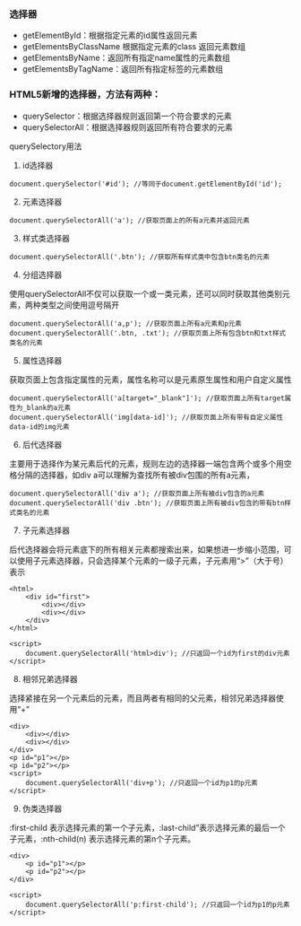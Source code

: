 

### 选择器



- getElementById：根据指定元素的id属性返回元素
- getElementsByClassName   根据指定元素的class 返回元素数组
- getElementsByName：返回所有指定name属性的元素数组
- getElementsByTagName：返回所有指定标签的元素数组





### HTML5新增的选择器，方法有两种：

- querySelector：根据选择器规则返回第一个符合要求的元素
- querySelectorAll：根据选择器规则返回所有符合要求的元素



querySelectory用法

1. id选择器

```
document.querySelector('#id'); //等同于document.getElementById('id');
```



2. 元素选择器

```
document.querySelectorAll('a'); //获取页面上的所有a元素并返回元素
```



3. 样式类选择器

```
document.querySelectorAll('.btn'); //获取所有样式类中包含btn类名的元素
```



4. 分组选择器

使用querySelectorAll不仅可以获取一个或一类元素，还可以同时获取其他类别元素，两种类型之间使用逗号隔开

```
document.querySelectorAll('a,p'); //获取页面上所有a元素和p元素
document.querySelectorAll('.btn, .txt'); //获取页面上所有包含btn和txt样式类名的元素
```



5. 属性选择器

获取页面上包含指定属性的元素，属性名称可以是元素原生属性和用户自定义属性

```
document.querySelectorAll('a[target="_blank"]'); //获取页面上所有target属性为_blank的a元素
document.querySelectorAll('img[data-id]'); //获取页面上所有带有自定义属性data-id的img元素
```



6. 后代选择器

主要用于选择作为某元素后代的元素，规则左边的选择器一端包含两个或多个用空格分隔的选择器，如div a可以理解为查找所有被div包围的所有a元素，

```
document.querySelectorAll('div a'); //获取页面上所有被div包含的a元素
document.querySelectorAll('div .btn'); //获取页面上所有被div包含的带有btn样式类名的元素
```



7. 子元素选择器

后代选择器会将元素底下的所有相关元素都搜索出来，如果想进一步缩小范围，可以使用子元素选择器，只会选择某个元素的一级子元素，子元素用“>”（大于号）表示

```
<html>
    <div id="first">
        <div></div>
        <div></div>
    </div>
</html>    

<script>
    document.querySelectorAll('html>div'); //只返回一个id为first的div元素
</script>
```



8. 相邻兄弟选择器

选择紧接在另一个元素后的元素，而且两者有相同的父元素，相邻兄弟选择器使用“+”

```
<div>
    <div></div>
    <div></div>
</div>
<p id="p1"></p>
<p id="p2"></p>
<script>
    document.querySelectorAll('div+p'); //只返回一个id为p1的p元素
</script>
```



9. 伪类选择器

:first-child 表示选择元素的第一个子元素，:last-child”表示选择元素的最后一个子元素，:nth-child(n) 表示选择元素的第n个子元素。

```
<div>
    <p id="p1"></p>
    <p id="p2"></p>
</div>

<script>
    document.querySelectorAll('p:first-child'); //只返回一个id为p1的p元素
</script>
```











